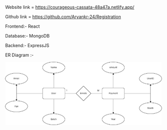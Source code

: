 Website link = https://courageous-cassata-48a47a.netlify.app/

Github link = https://github.com/Aryankr-24/Registration

Frontend:-
React

Database:-
MongoDB

Backend:-
ExpressJS

ER Diagram :- 

![ER Diagram](https://github.com/Aryankr-24/Registration/blob/master/client/src/App/assets/Er.png?raw=true)
